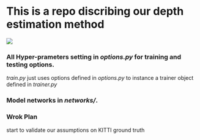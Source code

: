 # This is a repo discribing our depth estimation method
![](batch_sample1.gif)
### All Hyper-prameters setting in *options.py* for training and testing options.
*train.py* just uses options defined in *options.py* to instance a trainer object defined in *trainer.py*
### Model networks in *networks/*.
### Wrok Plan
start to validate our assumptions on KITTI ground truth
